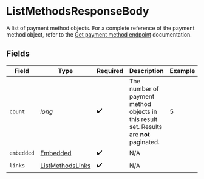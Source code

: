 # ListMethodsResponseBody

A list of payment method objects. For a complete reference of the payment method object, refer to the [Get payment method endpoint](get-method) documentation.


## Fields

| Field                                                                                   | Type                                                                                    | Required                                                                                | Description                                                                             | Example                                                                                 |
| --------------------------------------------------------------------------------------- | --------------------------------------------------------------------------------------- | --------------------------------------------------------------------------------------- | --------------------------------------------------------------------------------------- | --------------------------------------------------------------------------------------- |
| `count`                                                                                 | *long*                                                                                  | :heavy_check_mark:                                                                      | The number of payment method objects in this result set. Results are **not** paginated. | 5                                                                                       |
| `embedded`                                                                              | [Embedded](../../models/operations/Embedded.md)                                         | :heavy_check_mark:                                                                      | N/A                                                                                     |                                                                                         |
| `links`                                                                                 | [ListMethodsLinks](../../models/operations/ListMethodsLinks.md)                         | :heavy_check_mark:                                                                      | N/A                                                                                     |                                                                                         |